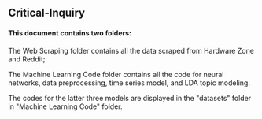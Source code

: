 ## Critical-Inquiry
#### This document contains two folders:
The Web Scraping folder contains all the data scraped from Hardware Zone and Reddit;

The Machine Learning Code folder contains all the code for neural networks, data preprocessing, time series model, and LDA topic modeling. 

The codes for the latter three models are displayed in the "datasets" folder in "Machine Learning Code" folder.
